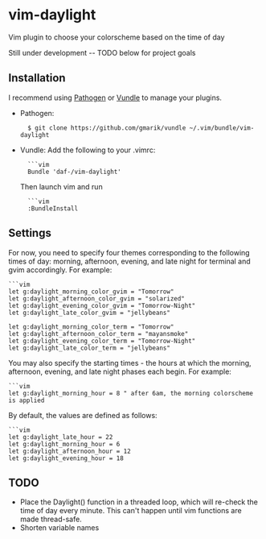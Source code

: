 vim-daylight
============

Vim plugin to choose your colorscheme based on the time of day

Still under development -- TODO below for project goals

Installation
------------
I recommend using [Pathogen](https://github.com/tpope/vim-pathogen) or
[Vundle](https://github.com/gmarik/vundle) to manage your plugins.

* Pathogen:

        $ git clone https://github.com/gmarik/vundle ~/.vim/bundle/vim-daylight

* Vundle:
  Add the following to your .vimrc:

        ```vim
        Bundle 'daf-/vim-daylight'

  Then launch vim and run

        ```vim
        :BundleInstall

Settings
--------
For now, you need to specify four themes corresponding to the following times
of day: morning, afternoon, evening, and late night for terminal and gvim
accordingly. For example:

    ```vim
    let g:daylight_morning_color_gvim = "Tomorrow"
    let g:daylight_afternoon_color_gvim = "solarized"
    let g:daylight_evening_color_gvim = "Tomorrow-Night"
    let g:daylight_late_color_gvim = "jellybeans"

    let g:daylight_morning_color_term = "Tomorrow"
    let g:daylight_afternoon_color_term = "mayansmoke"
    let g:daylight_evening_color_term = "Tomorrow-Night"
    let g:daylight_late_color_term = "jellybeans"

You may also specify the starting times - the hours at which the morning,
afternoon, evening, and late night phases each begin. For example:

    ```vim
    let g:daylight_morning_hour = 8 " after 6am, the morning colorscheme is applied

By default, the values are defined as follows:

    ```vim
    let g:daylight_late_hour = 22
    let g:daylight_morning_hour = 6
    let g:daylight_afternoon_hour = 12
    let g:daylight_evening_hour = 18


TODO
----
* Place the Daylight() function in a threaded loop, which will re-check the
  time of day every minute. This can't happen until vim functions are made
  thread-safe.
* Shorten variable names
